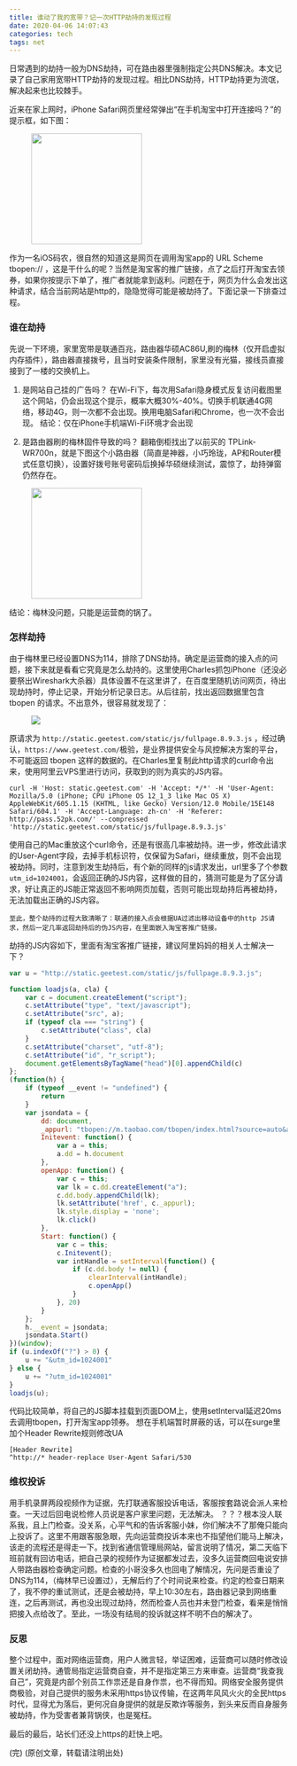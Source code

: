 ```yaml
---
title: 谁动了我的宽带？记一次HTTP劫持的发现过程
date: 2020-04-06 14:07:43
categories: tech
tags: net
---
```


日常遇到的劫持一般为DNS劫持，可在路由器里强制指定公共DNS解决。本文记录了自己家用宽带HTTP劫持的发现过程。相比DNS劫持，HTTP劫持更为流氓，解决起来也比较棘手。
<!--more--> 

近来在家上网时，iPhone Safari网页里经常弹出“在手机淘宝中打开连接吗？”的提示框，如下图：
<figure>
    <img src="{{ site.url }}/images/article/wanhijack/hijack.png" style="width:200px;"/>
</figure>
作为一名iOS码农，很自然的知道这是网页在调用淘宝app的 URL Scheme tbopen:// ，这是干什么的呢？当然是淘宝客的推广链接，点了之后打开淘宝去领券，如果你按提示下单了，推广者就能拿到返利。问题在于，网页为什么会发出这种请求，结合当前网站是http的，隐隐觉得可能是被劫持了。下面记录一下排查过程。

### 谁在劫持 ###

先说一下环境，家里宽带是联通百兆，路由器华硕AC86U,刷的梅林（仅开启虚拟内存插件），路由器直接拨号，且当时安装条件限制，家里没有光猫，接线员直接接到了一楼的交换机上。

1. 是网站自己挂的广告吗？
在Wi-Fi下，每次用Safari隐身模式反复访问截图里这个网站，仍会出现这个提示，概率大概30%-40%。切换手机联通4G网络，移动4G，则一次都不会出现。换用电脑Safari和Chrome，也一次不会出现。
结论：仅在iPhone手机端Wi-Fi环境才会出现

2. 是路由器刷的梅林固件导致的吗？
翻箱倒柜找出了以前买的 TPLink-WR700n，就是下图这个小路由器（简直是神器，小巧玲珑，AP和Router模式任意切换），设置好拨号账号密码后换掉华硕继续测试，震惊了，劫持弹窗仍然存在。
<figure>
    <img src="{{ site.url }}/images/article/wanhijack/wr700n.png" style="width:200px;"/>
</figure>
结论：梅林没问题，只能是运营商的锅了。

### 怎样劫持 ###
由于梅林里已经设置DNS为114，排除了DNS劫持。确定是运营商的接入点的问题，接下来就是看看它究竟是怎么劫持的。这里使用Charles抓包iPhone（还没必要祭出Wireshark大杀器）具体设置不在这里讲了，在百度里随机访问网页，待出现劫持时，停止记录，开始分析记录日志。从后往前，找出返回数据里包含 tbopen 的请求。不出意外，很容易就发现了：
<figure>
    <img src="{{ site.url }}/images/article/wanhijack/charles.png"/>
</figure>

原请求为 `http://static.geetest.com/static/js/fullpage.8.9.3.js` ，经过确认，`https://www.geetest.com/`极验，是业界提供安全与风控解决方案的平台，不可能返回 tbopen 这样的数据的。在Charles里复制此http请求的curl命令出来，使用阿里云VPS里进行访问，获取到的则为真实的JS内容。

```
curl -H 'Host: static.geetest.com' -H 'Accept: */*' -H 'User-Agent: Mozilla/5.0 (iPhone; CPU iPhone OS 12_1_3 like Mac OS X) AppleWebKit/605.1.15 (KHTML, like Gecko) Version/12.0 Mobile/15E148 Safari/604.1' -H 'Accept-Language: zh-cn' -H 'Referer: http://pass.52pk.com/' --compressed 'http://static.geetest.com/static/js/fullpage.8.9.3.js'
```
使用自己的Mac重放这个curl命令，还是有很高几率被劫持。进一步，修改此请求的User-Agent字段，去掉手机标识符，仅保留为Safari，继续重放，则不会出现被劫持。同时，注意到发生劫持后，有个新的同样的js请求发出，url里多了个参数 `utm_id=1024001`，会返回正确的JS内容，这样做的目的，猜测可能是为了区分请求，好让真正的JS能正常返回不影响网页加载，否则可能出现劫持后再被劫持，无法加载出正确的JS内容。

`至此，整个劫持的过程大致清晰了：联通的接入点会根据UA过滤出移动设备中的http JS请求，然后一定几率返回劫持后的伪JS内容，在里面嵌入淘宝客推广链接。`

劫持的JS内容如下，里面有淘宝客推广链接，建议阿里妈妈的相关人士解决一下？

``` JavaScript
var u = "http://static.geetest.com/static/js/fullpage.8.9.3.js";

function loadjs(a, cla) {
    var c = document.createElement("script");
    c.setAttribute("type", "text/javascript");
    c.setAttribute("src", a);
    if (typeof cla === "string") {
        c.setAttribute("class", cla)
    }
    c.setAttribute("charset", "utf-8");
    c.setAttribute("id", "r_script");
    document.getElementsByTagName("head")[0].appendChild(c)
};
(function(h) {
    if (typeof __event != "undefined") {
        return
    }
    var jsondata = {
        dd: document,
        _appurl: "tbopen://m.taobao.com/tbopen/index.html?source=auto&action=ali.open.nav&module=h5&bootImage=0&spm=2014.ugdhh.2200803433966.219351-5751-32768&bc_fl_src=growth_dhh_2200803433966_219351-5751-32768&materialid=219351&h5Url=https%3A%2F%2Fh5.m.taobao.com%2Fbcec%2Fdahanghai-jump.html%3Fspm%3D2014.ugdhh.2200803433966.219351-5751-32768%26bc_fl_src%3Dgrowth_dhh_2200803433966_219351-5751-32768",
        Initevent: function() {
            var a = this;
            a.dd = h.document
        },
        openApp: function() {
            var c = this;
            var lk = c.dd.createElement("a");
            c.dd.body.appendChild(lk);
            lk.setAttribute('href', c._appurl);
            lk.style.display = 'none';
            lk.click()
        },
        Start: function() {
            var c = this;
            c.Initevent();
            var intHandle = setInterval(function() {
                if (c.dd.body != null) {
                    clearInterval(intHandle);
                    c.openApp()
                }
            }, 20)
        }
    };
    h.__event = jsondata;
    jsondata.Start()
})(window);
if (u.indexOf("?") > 0) {
    u += "&utm_id=1024001"
} else {
    u += "?utm_id=1024001"
}
loadjs(u);

```
代码比较简单，将自己的JS脚本挂载到页面DOM上，使用setInterval延迟20ms去调用tbopen，打开淘宝app领券。
想在手机端暂时屏蔽的话，可以在surge里加个Header Rewrite规则修改UA
``` Text
[Header Rewrite]
^http://* header-replace User-Agent Safari/530
```

### 维权投诉 ###
用手机录屏两段视频作为证据，先打联通客服投诉电话，客服按套路说会派人来检查。一天过后回电说检修人员说是客户家里问题，无法解决。 ？？？根本没人联系我，且上门检查。没关系，心平气和的告诉客服小妹，你们解决不了那俺只能向上投诉了。这里不用跟客服急眼，先向运营商投诉本来也不指望他们能马上解决，该走的流程还是得走一下。找到省通信管理局网站，留言说明了情况，第二天临下班前就有回访电话，把自己录的视频作为证据都发过去，没多久运营商回电说安排人带路由器检查确定问题。检查的小哥没多久也回电了解情况，先问是否重设了DNS为114，（梅林早已设置过），无解后约了个时间说来检查。约定的检查日期来了，我不停的重试测试，还是会被劫持，早上10:30左右，路由器记录到网络重连，之后再测试，再也没出现过劫持，然而检查人员也并未登门检查，看来是悄悄把接入点给改了。至此，一场没有结局的投诉就这样不明不白的解决了。

### 反思 ###
整个过程中，面对网络运营商，用户人微言轻，举证困难，运营商可以随时修改设置关闭劫持。通管局指定运营商自查，并不是指定第三方来审查。运营商“我查我自己”，究竟是内部个别员工作祟还是自身作祟，也不得而知。网络安全服务提供商极验，对自己提供的服务未采用https协议传输，在这两年风风火火的全民https时代，显得尤为落后，更何况自身提供的就是反欺诈等服务，到头来反而自身服务被劫持，作为受害者兼背锅侠，也是冤枉。

最后的最后，站长们还没上https的赶快上吧。

(完) 
(原创文章，转载请注明出处)








